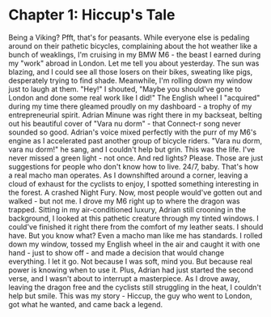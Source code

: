 # Chapter 1: Hiccup's Tale

Being a Viking? Pfft, that's for peasants.
While everyone else is pedaling around on their pathetic bicycles, complaining about the hot weather like a bunch of weaklings,
I'm cruising in my BMW M6 - the beast I earned during my "work" abroad in London.
Let me tell you about yesterday.
The sun was blazing, and I could see all those losers on their bikes, sweating like pigs, desperately trying to find shade.
Meanwhile, I'm rolling down my window just to laugh at them.
"Hey!" I shouted, "Maybe you should've gone to London and done some real work like I did!"
The English wheel I "acquired" during my time there gleamed proudly on my dashboard - a trophy of my entrepreneurial spirit.
Adrian Minune was right there in my backseat, belting out his beautiful cover of "Vara nu dorm" - that Connect-r song never sounded so good.
Adrian's voice mixed perfectly with the purr of my M6's engine as I accelerated past another group of bicycle riders.
"Vara nu dorm, vara nu dorm!" he sang, and I couldn't help but grin.
This was the life.
I've never missed a green light - not once.
And red lights? Please.
Those are just suggestions for people who don't know how to live.
24/7, baby.
That's how a real macho man operates.
As I downshifted around a corner, leaving a cloud of exhaust for the cyclists to enjoy,
I spotted something interesting in the forest.
A crashed Night Fury.
Now, most people would've gotten out and walked - but not me.
I drove my M6 right up to where the dragon was trapped.
Sitting in my air-conditioned luxury, Adrian still crooning in the background,
I looked at this pathetic creature through my tinted windows.
I could've finished it right there from the comfort of my leather seats.
I should have.
But you know what?
Even a macho man like me has standards.
I rolled down my window, tossed my English wheel in the air and caught it with one hand - just to show off - and made a decision that would change everything.
I let it go.
Not because I was soft, mind you.
But because real power is knowing when to use it.
Plus, Adrian had just started the second verse, and I wasn't about to interrupt a masterpiece.
As I drove away, leaving the dragon free and the cyclists still struggling in the heat,
I couldn't help but smile.
This was my story - Hiccup, the guy who went to London, got what he wanted, and came back a legend.


